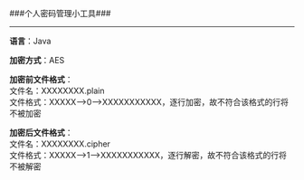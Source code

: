 ###个人密码管理小工具###

----------

**语言**：Java

**加密方式**：AES

**加密前文件格式**：<br/>
文件名：XXXXXXXX.plain<br/>
文件格式：XXXXX-->0-->XXXXXXXXXXX，逐行加密，故不符合该格式的行将不被加密

**加密后文件格式**：<br/>
文件名：XXXXXXXX.cipher<br/>
文件格式：XXXXX-->1-->XXXXXXXXXXX，逐行解密，故不符合该格式的行将不被解密